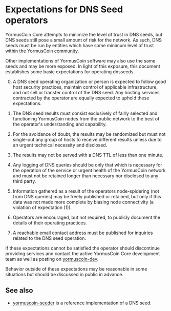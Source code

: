 Expectations for DNS Seed operators
====================================

YormusCoin Core attempts to minimize the level of trust in DNS seeds,
but DNS seeds still pose a small amount of risk for the network.
As such, DNS seeds must be run by entities which have some minimum
level of trust within the YormusCoin community.

Other implementations of YormusCoin software may also use the same
seeds and may be more exposed. In light of this exposure, this
document establishes some basic expectations for operating dnsseeds.

0. A DNS seed operating organization or person is expected to follow good
host security practices, maintain control of applicable infrastructure,
and not sell or transfer control of the DNS seed. Any hosting services
contracted by the operator are equally expected to uphold these expectations.

1. The DNS seed results must consist exclusively of fairly selected and
functioning YormusCoin nodes from the public network to the best of the
operator's understanding and capability.

2. For the avoidance of doubt, the results may be randomized but must not
single-out any group of hosts to receive different results unless due to an
urgent technical necessity and disclosed.

3. The results may not be served with a DNS TTL of less than one minute.

4. Any logging of DNS queries should be only that which is necessary
for the operation of the service or urgent health of the YormusCoin
network and must not be retained longer than necessary nor disclosed
to any third party.

5. Information gathered as a result of the operators node-spidering
(not from DNS queries) may be freely published or retained, but only
if this data was not made more complete by biasing node connectivity
(a violation of expectation (1)).

6. Operators are encouraged, but not required, to publicly document the
details of their operating practices.

7. A reachable email contact address must be published for inquiries
related to the DNS seed operation.

If these expectations cannot be satisfied the operator should
discontinue providing services and contact the active YormusCoin
Core development team as well as posting on
[yormuscoin-dev](https://groups.google.com/forum/#!forum/yormuscoin-dev).

Behavior outside of these expectations may be reasonable in some
situations but should be discussed in public in advance.

See also
----------
- [yormuscoin-seeder](https://github.com/pooler/yormuscoin-seeder) is a reference implementation of a DNS seed.
